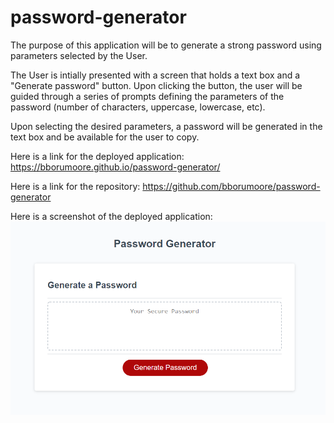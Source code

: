 # password-generator
The purpose of this application will be to generate a strong password using parameters selected by the User.

The User is intially presented with a screen that holds a text box and a "Generate password" button. Upon clicking the button, the user will be guided through a series of prompts defining the parameters of the password (number of characters, uppercase, lowercase, etc).  

Upon selecting the desired parameters, a password will be generated in the text box and be available for the user to copy.

Here is a link for the deployed application: https://bborumoore.github.io/password-generator/

Here is a link for the repository: https://github.com/bborumoore/password-generator

Here is a screenshot of the deployed application: ![Password Generator Box](assets/images/PassGen.png?raw=true "Screenshot of live site")
